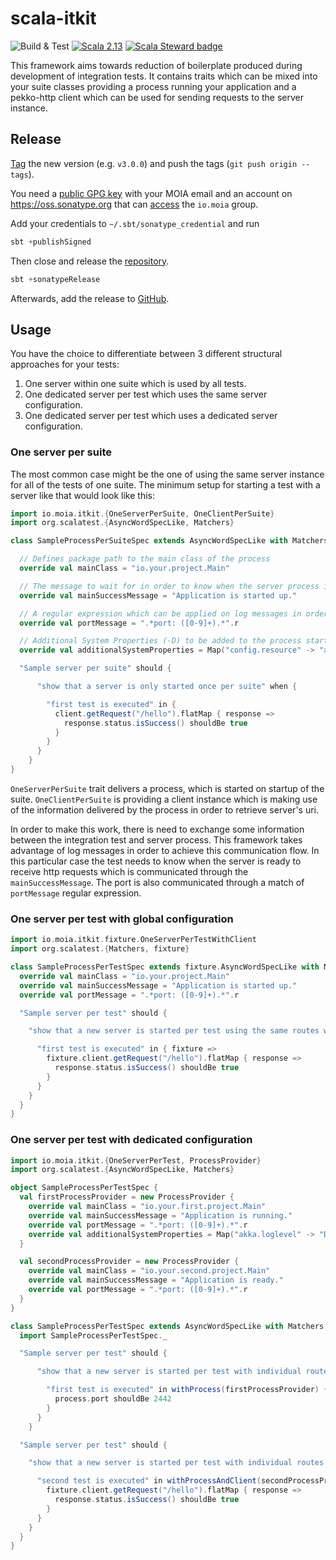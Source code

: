 # scala-itkit

![Build & Test](https://github.com/moia-oss/itkit-pekko/workflows/Build%20&%20Test/badge.svg)
[![Scala 2.13](https://img.shields.io/maven-central/v/io.moia/itkit-pekko_2.13.svg)](https://search.maven.org/search?q=itkit_2.13)
[![Scala Steward badge](https://img.shields.io/badge/Scala_Steward-helping-blue.svg?style=flat&logo=data:image/png;base64,iVBORw0KGgoAAAANSUhEUgAAAA4AAAAQCAMAAAARSr4IAAAAVFBMVEUAAACHjojlOy5NWlrKzcYRKjGFjIbp293YycuLa3pYY2LSqql4f3pCUFTgSjNodYRmcXUsPD/NTTbjRS+2jomhgnzNc223cGvZS0HaSD0XLjbaSjElhIr+AAAAAXRSTlMAQObYZgAAAHlJREFUCNdNyosOwyAIhWHAQS1Vt7a77/3fcxxdmv0xwmckutAR1nkm4ggbyEcg/wWmlGLDAA3oL50xi6fk5ffZ3E2E3QfZDCcCN2YtbEWZt+Drc6u6rlqv7Uk0LdKqqr5rk2UCRXOk0vmQKGfc94nOJyQjouF9H/wCc9gECEYfONoAAAAASUVORK5CYII=)](https://scala-steward.org)

This framework aims towards reduction of boilerplate produced during development of integration tests. It contains
traits which can be mixed into your suite classes providing a process running your application and a pekko-http client
which can be used for sending requests to the server instance.

## Release

[Tag](https://github.com/moia-oss/itkit-pekko/tags) the new version (e.g. `v3.0.0`) and push the tags (`git push origin --tags`).

You need a [public GPG key](https://www.scala-sbt.org/release/docs/Using-Sonatype.html) with your MOIA email and an account on https://oss.sonatype.org that can [access](https://issues.sonatype.org/browse/OSSRH-52948) the `io.moia` group.

Add your credentials to `~/.sbt/sonatype_credential` and run
```sbt
sbt +publishSigned
```

Then close and release the [repository](https://oss.sonatype.org/#stagingRepositories).
```sbt
sbt +sonatypeRelease
```

Afterwards, add the release to [GitHub](https://github.com/moia-oss/itkit/releases).

## Usage

You have the choice to differentiate between 3 different structural approaches for your tests:
1. One server within one suite which is used by all tests.
2. One dedicated server per test which uses the same server configuration.
3. One dedicated server per test which uses a dedicated server configuration.

### One server per suite

The most common case might be the one of using the same server instance for all of the tests of one suite. The minimum
setup for starting a test with a server like that would look like this:

```scala
import io.moia.itkit.{OneServerPerSuite, OneClientPerSuite}
import org.scalatest.{AsyncWordSpecLike, Matchers}

class SampleProcessPerSuiteSpec extends AsyncWordSpecLike with Matchers with OneServerPerSuite with OneClientPerSuite {

  // Defines package path to the main class of the process
  override val mainClass = "io.your.project.Main"

  // The message to wait for in order to know when the server process is ready to receive http requests.
  override val mainSuccessMessage = "Application is started up."

  // A regular expression which can be applied on log messages in order to communicate the port information.
  override val portMessage = ".*port: ([0-9]+).*".r

  // Additional System Properties (-D) to be added to the process start
  override val additionalSystemProperties = Map("config.resource" -> "application.conf", "akka.loglevel" -> "DEBUG")

  "Sample server per suite" should {

      "show that a server is only started once per suite" when {

        "first test is executed" in {
          client.getRequest("/hello").flatMap { response =>
            response.status.isSuccess() shouldBe true
          }
        }
      }
    }
}
```

`OneServerPerSuite` trait delivers a process, which is started on startup of the suite. `OneClientPerSuite` is providing
a client instance which is making use of the information delivered by the process in order to retrieve server's uri.

In order to make this work, there is need to exchange some information between the integration test and server process.
This framework takes advantage of log messages in order to achieve this communication flow. In this particular case the
test needs to know when the server is ready to receive http requests which is communicated through the
`mainSuccessMessage`. The port is also communicated through a match of `portMessage` regular expression.



### One server per test with global configuration

```scala
import io.moia.itkit.fixture.OneServerPerTestWithClient
import org.scalatest.{Matchers, fixture}

class SampleProcessPerTestSpec extends fixture.AsyncWordSpecLike with Matchers with OneServerPerTestWithClient {
  override val mainClass = "io.your.project.Main"
  override val mainSuccessMessage = "Application is started up."
  override val portMessage = ".*port: ([0-9]+).*".r

  "Sample server per test" should {

    "show that a new server is started per test using the same routes while using a get-fixture method" when {

      "first test is executed" in { fixture =>
        fixture.client.getRequest("/hello").flatMap { response =>
          response.status.isSuccess() shouldBe true
        }
      }
    }
  }
}
```

### One server per test with dedicated configuration

```scala
import io.moia.itkit.{OneServerPerTest, ProcessProvider}
import org.scalatest.{AsyncWordSpecLike, Matchers}

object SampleProcessPerTestSpec {
  val firstProcessProvider = new ProcessProvider {
    override val mainClass = "io.your.first.project.Main"
    override val mainSuccessMessage = "Application is running."
    override val portMessage = ".*port: ([0-9]+).*".r
    override val additionalSystemProperties = Map("akka.loglevel" -> "DEBUG")
  }

  val secondProcessProvider = new ProcessProvider {
    override val mainClass = "io.your.second.project.Main"
    override val mainSuccessMessage = "Application is ready."
    override val portMessage = ".*port: ([0-9]+).*".r
  }
}

class SampleProcessPerTestSpec extends AsyncWordSpecLike with Matchers with OneServerPerTest {
  import SampleProcessPerTestSpec._

  "Sample server per test" should {

      "show that a new server is started per test with individual routes while using loan-fixture method `withProcess`" when {

        "first test is executed" in withProcess(firstProcessProvider) { process =>
          process.port shouldBe 2442
        }
      }
    }

  "Sample server per test" should {

    "show that a new server is started per test with individual routes while using loan-fixture method `withProcessAndClient`" when {

      "second test is executed" in withProcessAndClient(secondProcessProvider) { fixture =>
        fixture.client.getRequest("/hello").flatMap { response =>
          response.status.isSuccess() shouldBe true
        }
      }
    }
  }
}
```

